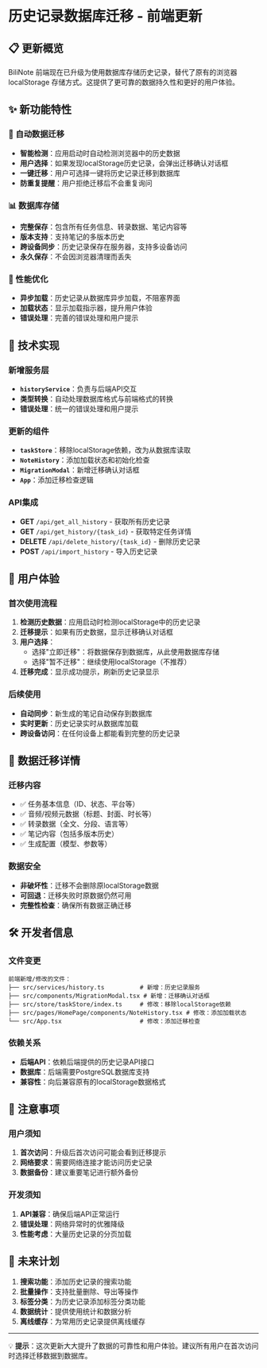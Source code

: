 # 历史记录数据库迁移 - 前端更新

## 📋 更新概览

BiliNote 前端现在已升级为使用数据库存储历史记录，替代了原有的浏览器 localStorage 存储方式。这提供了更可靠的数据持久性和更好的用户体验。

## ✨ 新功能特性

### 🔄 自动数据迁移
- **智能检测**：应用启动时自动检测浏览器中的历史数据
- **用户选择**：如果发现localStorage历史记录，会弹出迁移确认对话框
- **一键迁移**：用户可选择一键将历史记录迁移到数据库
- **防重复提醒**：用户拒绝迁移后不会重复询问

### 📊 数据库存储
- **完整保存**：包含所有任务信息、转录数据、笔记内容等
- **版本支持**：支持笔记的多版本历史
- **跨设备同步**：历史记录保存在服务器，支持多设备访问
- **永久保存**：不会因浏览器清理而丢失

### 🚀 性能优化
- **异步加载**：历史记录从数据库异步加载，不阻塞界面
- **加载状态**：显示加载指示器，提升用户体验
- **错误处理**：完善的错误处理和用户提示

## 🔧 技术实现

### 新增服务层
- **`historyService`**：负责与后端API交互
- **类型转换**：自动处理数据库格式与前端格式的转换
- **错误处理**：统一的错误处理和用户提示

### 更新的组件
- **`taskStore`**：移除localStorage依赖，改为从数据库读取
- **`NoteHistory`**：添加加载状态和初始化检查
- **`MigrationModal`**：新增迁移确认对话框
- **`App`**：添加迁移检查逻辑

### API集成
- **GET** `/api/get_all_history` - 获取所有历史记录
- **GET** `/api/get_history/{task_id}` - 获取特定任务详情
- **DELETE** `/api/delete_history/{task_id}` - 删除历史记录
- **POST** `/api/import_history` - 导入历史记录

## 👥 用户体验

### 首次使用流程
1. **检测历史数据**：应用启动时检测localStorage中的历史记录
2. **迁移提示**：如果有历史数据，显示迁移确认对话框
3. **用户选择**：
   - 选择"立即迁移"：将数据保存到数据库，从此使用数据库存储
   - 选择"暂不迁移"：继续使用localStorage（不推荐）
4. **迁移完成**：显示成功提示，刷新历史记录显示

### 后续使用
- **自动同步**：新生成的笔记自动保存到数据库
- **实时更新**：历史记录实时从数据库加载
- **跨设备访问**：在任何设备上都能看到完整的历史记录

## 🔄 数据迁移详情

### 迁移内容
- ✅ 任务基本信息（ID、状态、平台等）
- ✅ 音频/视频元数据（标题、封面、时长等）
- ✅ 转录数据（全文、分段、语言等）
- ✅ 笔记内容（包括多版本历史）
- ✅ 生成配置（模型、参数等）

### 数据安全
- **非破坏性**：迁移不会删除原localStorage数据
- **可回退**：迁移失败时原数据仍然可用
- **完整性检查**：确保所有数据正确迁移

## 🛠️ 开发者信息

### 文件变更
```
前端新增/修改的文件：
├── src/services/history.ts          # 新增：历史记录服务
├── src/components/MigrationModal.tsx # 新增：迁移确认对话框
├── src/store/taskStore/index.ts     # 修改：移除localStorage依赖
├── src/pages/HomePage/components/NoteHistory.tsx # 修改：添加加载状态
└── src/App.tsx                      # 修改：添加迁移检查
```

### 依赖关系
- **后端API**：依赖后端提供的历史记录API接口
- **数据库**：后端需要PostgreSQL数据库支持
- **兼容性**：向后兼容原有的localStorage数据格式

## 🚨 注意事项

### 用户须知
1. **首次访问**：升级后首次访问可能会看到迁移提示
2. **网络要求**：需要网络连接才能访问历史记录
3. **数据备份**：建议重要笔记进行额外备份

### 开发须知
1. **API兼容**：确保后端API正常运行
2. **错误处理**：网络异常时的优雅降级
3. **性能考虑**：大量历史记录的分页加载

## 🔮 未来计划

1. **搜索功能**：添加历史记录的搜索功能
2. **批量操作**：支持批量删除、导出等操作
3. **标签分类**：为历史记录添加标签分类功能
4. **数据统计**：提供使用统计和数据分析
5. **离线缓存**：为常用历史记录提供离线缓存

---

💡 **提示**：这次更新大大提升了数据的可靠性和用户体验。建议所有用户在首次访问时选择迁移数据到数据库。 